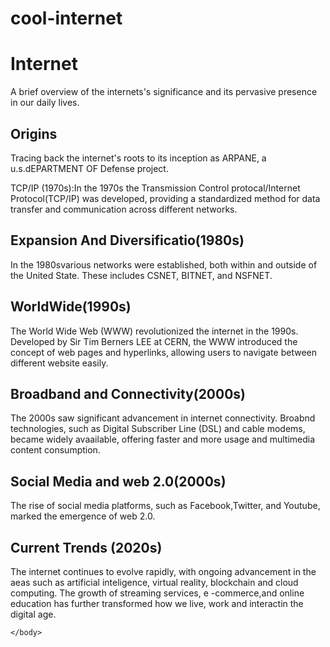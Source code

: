# cool-internet<!DOCTYPE html>
<html>
<head>
    <title>History Of The Internet</title>
</head>
    <body>
        <h1>Internet</h1>
        <p>A brief overview of the internets's significance and its pervasive presence in our daily lives. </p>
       <h2>Origins</h2>
       <p>Tracing back the internet's roots to its inception as ARPANE, a u.s.dEPARTMENT OF Defense project.</p>
       <p2>TCP/IP (1970s):In the 1970s the Transmission Control protocal/Internet Protocol(TCP/IP) was developed, providing a standardized method for data transfer and communication across different networks. </p2> 
       <h2>Expansion And Diversificatio(1980s)</h2>
       <p>In the 1980svarious networks were established, both within and outside of the United State. These includes CSNET, BITNET, and NSFNET.</p>
       <h2>WorldWide(1990s)</h2>
       <p>The World Wide Web (WWW) revolutionized the internet in the 1990s. Developed by Sir Tim Berners LEE at CERN, the WWW introduced the concept of web pages and hyperlinks, allowing users to navigate between different website easily.</p>
       <h2>Broadband and Connectivity(2000s)</h2>
       <p>The 2000s saw significant advancement in internet connectivity. Broabnd technologies, such as Digital Subscriber Line (DSL) and cable modems, became widely avaailable, offering faster and more usage and multimedia content consumption.</p>
       <h2>Social Media and web 2.0(2000s)</h2>
       <p>The rise of social media platforms, such as Facebook,Twitter, and Youtube, marked the emergence of web 2.0.</p>
       <h2>Current Trends (2020s)</h2>
       <p>The internet continues to evolve rapidly, with ongoing advancement in the aeas such as artificial inteligence, virtual reality, blockchain and cloud computing. The growth of streaming services, e -commerce,and online education has further transformed how we live, work and interactin the digital age.</p>

    </body>
</body>
</html>
